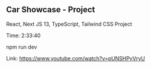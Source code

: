 ## Car Showcase - Project

React, Next JS 13, TypeScript, Tailwind CSS Project

Time: 2:33:40

npm run dev

Link: https://www.youtube.com/watch?v=pUNSHPyVryU

